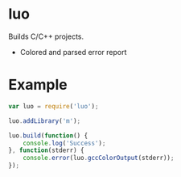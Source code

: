 luo
===
Builds C/C++ projects.

* Colored and parsed error report

Example
===
```javascript
var luo = require('luo');

luo.addLibrary('m');

luo.build(function() {
	console.log('Success');
}, function(stderr) {
	console.error(luo.gccColorOutput(stderr));
});
```
